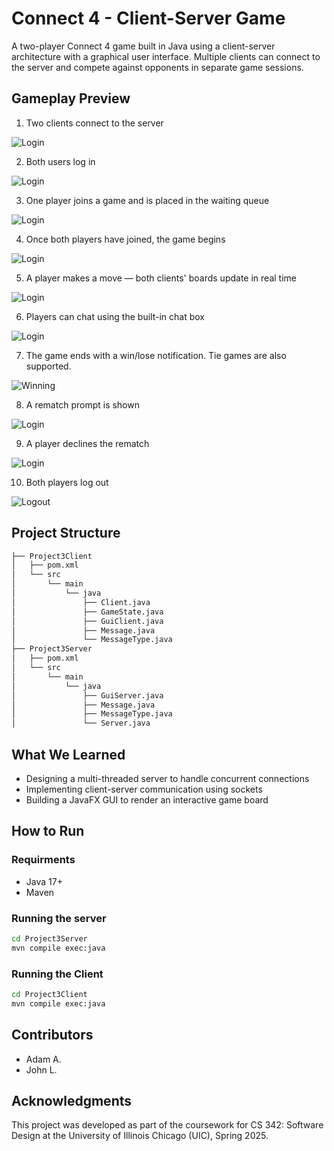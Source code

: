 # Connect 4 - Client-Server Game

A two-player Connect 4 game built in Java using a client-server architecture with a graphical user interface. Multiple clients can connect to the server and compete against opponents in separate game sessions.

## Gameplay Preview

1. Two clients connect to the server

![Login](./gameplay_screen_shots/connect-screen.png)

2. Both users log in

![Login](./gameplay_screen_shots/login-screen.png)

3. One player joins a game and is placed in the waiting queue

![Login](./gameplay_screen_shots/waiting-screen.png)

4. Once both players have joined, the game begins

![Login](./gameplay_screen_shots/game-begins.png)

5. A player makes a move — both clients' boards update in real time

![Login](./gameplay_screen_shots/first-move.png)

6. Players can chat using the built-in chat box

![Login](./gameplay_screen_shots/chat-box.png)

7. The game ends with a win/lose notification. Tie games are also supported.

![Winning](./gameplay_screen_shots/winning-screen.png)

8. A rematch prompt is shown

![Login](./gameplay_screen_shots/rematch-alert.png)

9. A player declines the rematch

![Login](./gameplay_screen_shots/decline-rematch.png)

10. Both players log out

![Logout](./gameplay_screen_shots/logout.png)


## Project Structure

```bash
├── Project3Client
│   ├── pom.xml
│   └── src
│       └── main
│           └── java
│               ├── Client.java
│               ├── GameState.java
│               ├── GuiClient.java
│               ├── Message.java
│               └── MessageType.java
├── Project3Server
│   ├── pom.xml
│   └── src
│       └── main
│           └── java
│               ├── GuiServer.java
│               ├── Message.java
│               ├── MessageType.java
│               └── Server.java
```
## What We Learned
- Designing a multi-threaded server to handle concurrent connections
- Implementing client-server communication using sockets
- Building a JavaFX GUI to render an interactive game board

## How to Run

### Requirments
- Java 17+
- Maven

### Running the server
```bash
cd Project3Server
mvn compile exec:java
```

### Running the Client
```bash
cd Project3Client
mvn compile exec:java
```

## Contributors
- Adam A.
- John L.

## Acknowledgments
This project was developed as part of the coursework for CS 342: Software Design at the University of Illinois Chicago (UIC), Spring 2025.
